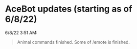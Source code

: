 # AceBot updates (starting as of 6/8/22)

6/8/22 3:51 AM:
> Animal commands finished.
> Some of /emote is finished.
